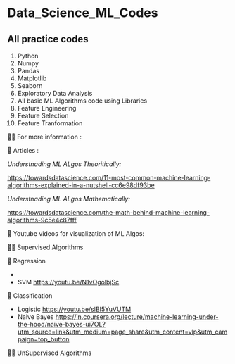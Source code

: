 # Data_Science_ML_Codes
## All practice codes 
1) Python
2) Numpy
3) Pandas
4) Matplotlib
5) Seaborn
6) Exploratory Data Analysis
7) All basic ML Algorithms code using Libraries
8) Feature Engineering
9) Feature Selection
10) Feature Tranformation 



💁‍♀️ For more information :

📜 Articles :

*Understnading ML ALgos Theoritically:*

https://towardsdatascience.com/11-most-common-machine-learning-algorithms-explained-in-a-nutshell-cc6e98df93be

*Understnading ML ALgos Mathematically:*

https://towardsdatascience.com/the-math-behind-machine-learning-algorithms-9c5e4c87fff

🎥 Youtube videos for visualization of ML Algos:

📌📌 Supervised Algorithms

📌 Regression 

- 
- SVM 
https://youtu.be/N1vOgolbjSc

📌 Classification

- Logistic 
https://youtu.be/slBI5YuVUTM
- Naive Bayes 
https://in.coursera.org/lecture/machine-learning-under-the-hood/naive-bayes-ui7OL?utm_source=link&utm_medium=page_share&utm_content=vlp&utm_campaign=top_button

📌📌 UnSupervised Algorithms 
